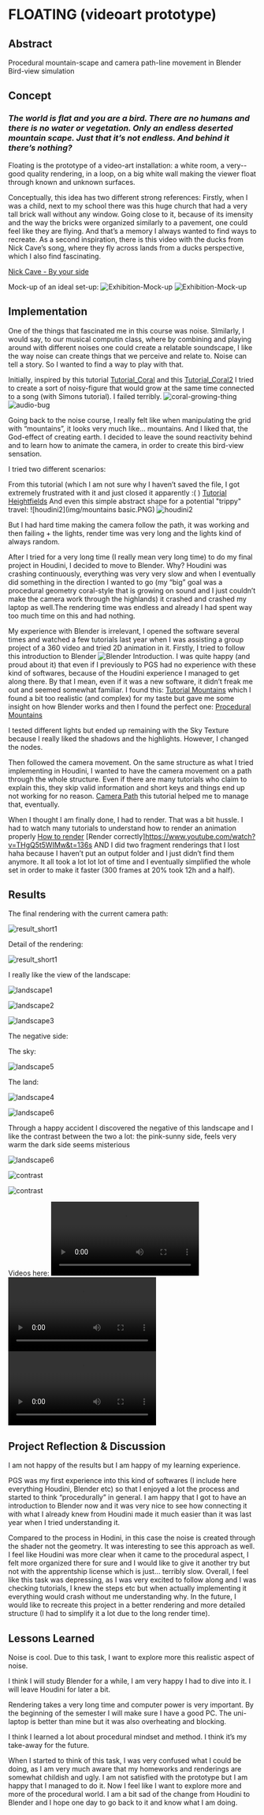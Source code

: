 # FLOATING (videoart prototype)

## Abstract

Procedural mountain-scape and camera path-line movement in Blender
Bird-view simulation

## Concept

### _The world is flat and you are a bird. There are no humans and there is no water or vegetation. Only an endless deserted mountain scape. Just that it’s not endless. And behind it there’s nothing?_

Floating is the prototype of a video-art installation: 
a white room, a very--good quality rendering, in a loop, on a big white wall making the viewer float through known and unknown surfaces.

Conceptually, this idea has two different strong references:
Firstly, when I was a child, next to my school there was this huge church that had a very tall brick wall without any window. Going close to it, because of its imensity and the way the bricks were organized similarly to a pavement, one could feel like they are flying. And that’s a memory I always wanted to find ways to recreate.
As a second inspiration, there is this video with the ducks from Nick Cave’s song, where they fly across lands from a ducks perspective, which I also find fascinating. 

[Nick Cave - By your side](https://www.youtube.com/watch?v=P0v9vd4JEeo )

Mock-up of an ideal set-up:
![Exhibition-Mock-up](img/1.png)
![Exhibition-Mock-up](img/2.png)

## Implementation

One of the things that fascinated me in this course was noise. SImilarly, I would say, to our musical computin class, where by combining and playing around with different noises one could create a relatable soundscape, I like the way noise can create things that we perceive and relate to. Noise can tell a story.
So I wanted to find a way to play with that.

Initially, inspired by this tutorial [Tutorial_Coral](https://www.youtube.com/watch?v=l-rt4jSkhPE) and this [Tutorial_Coral2](https://www.youtube.com/watch?v=NqdnTXuxn6k&list=PLdFfFRXT0K_gyA6VVBnYVDgAEGYeaJlKN&index=10) I tried to create a sort of noisy-figure that would grow at the same time connected to a song (with Simons tutorial).
I failed terribly. 
![coral-growing-thing](img/coral-thing.png)
![audio-bug](img/bug.PNG)

Going back to the noise course, I really felt like when manipulating the grid with “mountains”, it looks very much like… mountains. And I liked that, the God-effect of creating earth.
I decided to leave the sound reactivity behind and to learn how to animate the camera, in order to create this bird-view sensation. 

I tried two different scenarios: 

From this tutorial (which I am not sure why I haven’t saved the file, I got extremely frustrated with it and just closed it apparently :( ) [Tutorial Heightfields](https://www.youtube.com/watch?v=iogVyO_nK6g&t=339s)
And even this simple abstract shape for a potential "trippy" travel:
![houdini2](img/mountains basic.PNG)
![houdini2](img/mountains_detail.png)

But I had hard time making the camera follow the path, it was working and then failing + the lights, render time was very long and the lights kind of always random. 

After I tried for a very long time (I really mean very long time) to do my final project in Houdini, I decided to move to Blender. Why? Houdini was crashing continuously, everything was very very slow and when I eventually did something in the direction I wanted to go 
(my “big” goal was a procedural geometry coral-style that is growing on sound and I just couldn’t make the camera work through the highlands) it crashed and crashed my laptop as well.The rendering time was endless and already I had spent way too much time on this and had nothing. 

My experience with Blender is irrelevant, I opened the software several times and watched a few tutorials last year when I was assisting a group project of a 360 video and tried 2D animation in it. 
Firstly, I tried to follow this introduction to Blender  ![Blender Introduction](https://www.youtube.com/watch?v=Rqhtw7dg6Wk). I was quite happy (and proud about it) that even if I previously to PGS had no experience with these kind of softwares, because of the Houdini experience I managed to get along there. By that I mean, even if it was a new software, it didn’t freak me out and seemed somewhat familiar.
 I found this: [Tutorial Mountains](https://www.youtube.com/watch?v=yrMee2gcS20) which I found a bit too realistic (and complex) for my taste but gave me some insight on how Blender works and then I found the perfect one: [Procedural Mountains](https://www.youtube.com/watch?v=yrMee2gcS20)

I tested different lights but ended up remaining with the Sky Texture because I really liked the shadows and the highlights. However, I changed the nodes. 

Then followed the camera movement. On the same structure as what I tried implementing in Houdini, I wanted to have the camera movement on a path through the whole structure. Even if there are many tutorials who claim to explain this, they skip valid information and short keys and things end up not working for no reason. [Camera Path](https://www.youtube.com/watch?v=FIWxL4M0t2s) this tutorial helped me to manage that, eventually. 

When I thought I am finally done, I had to render. That was a bit hussle. I had to watch many tutorials to understand how to render an animation properly [How to render](https://www.youtube.com/watch?v=JCLSJg9sdNI) [Render correctly]https://www.youtube.com/watch?v=THgQ5t5WIMw&t=136s AND I did two fragment renderings that I lost haha because I haven’t put an output folder and I just didn’t find them anymore. It all took a lot lot lot of time and I eventually simplified the whole set in order to make it faster (300 frames at 20% took 12h and a half).

## Results

The final rendering with the current camera path:

![result_short1](img/final_render.gif)

Detail of the rendering:

![result_short1](img/detail_render.gif)


I really like the view of the landscape:

![landscape1](img/0268.png)

![landscape2](img/0239.png)

![landscape3](img/0144.png)


The negative side:

The sky:

![landscape5](img/0004.png)

The land:

![landscape4](img/0005.png)

![landscape6](img/0033.png)

Through a happy accident I discovered the negative of this landscape and I like the contrast between the two a lot:
the pink-sunny side, feels very warm
the dark side seems misterious

![landscape6](img/0028.png)

![contrast](img/0054.png)

![contrast](img/0053.png)


Videos here:
![result_full](img/0001-0300.mkv)
![result_short1](img/0057-0083.mkv)
![result_short2](img/0001-0059.mkv)


## Project Reflection & Discussion

I am not happy of the results but I am happy of my learning experience.

PGS was my first experience into this kind of softwares (I include here everything Houdini, Blender etc) so that I enjoyed a lot the process and started to think “procedurally” in general. 
I am happy that I got to have an introduction to Blender now and it was very nice to see how connecting it with what I already knew from Houdini made it much easier than it was last year when I tried understanding it. 

Compared to the process in Hodini, in this case the noise is created through the shader not the geometry. It was interesting to see this approach as well. 
I feel like Houdini was more clear when it came to the procedural aspect, I felt more organized there for sure and I would like to give it another try but not with the apprentship license which is just… terribly slow. 
Overall, I feel like this task was depressing, as I was very excited to follow along and I was checking tutorials, I knew the steps etc but when actually implementing it everything would crash without me understanding why. 
In the future, I would like to recreate this project in a better rendering and more detailed structure (I had to simplify it a lot due to the long render time). 

## Lessons Learned

Noise is cool. Due to this task, I want to explore more this realistic aspect of noise.

I think I will study Blender for a while, I am very happy I had to dive into it. I will leave Houdini for later a bit. 

Rendering takes a very long time and computer power is very important. By the beginning of the semester I will make sure I have a good PC. The uni-laptop is better than mine but it was also overheating and blocking. 

I think I learned a lot about procedural mindset and method. I think it’s my take-away for the future. 

When I started to think of this task, I was very confused what I could be doing, as I am very much aware that my homeworks and renderings are somewhat childish and ugly. I am not satisfied with the prototype but I am happy that I managed to do it. Now I feel like I want to explore more and more of the procedural world. 
I am a bit sad of the change from Houdini to Blender and I hope one day to go back to it and know what I am doing.   

